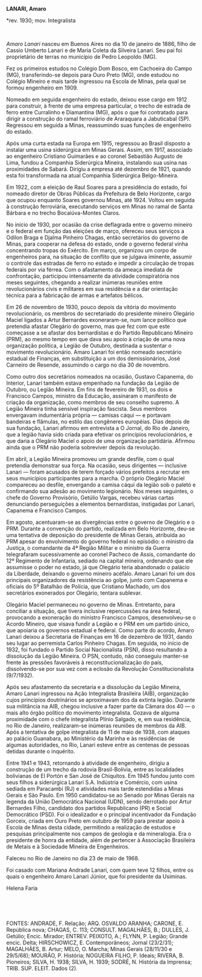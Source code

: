 **LANARI, Amaro**

\*rev. 1930; mov. Integralista

 

*Amaro Lanari* nasceu em Buenos Aires no dia 10 de janeiro de 1886,
filho de Cassio Umberto Lanari e de Maria Coleta da Silveira Lanari. Seu
pai foi proprietário de terras no município de Pedro Leopoldo (MG).

Fez os primeiros estudos no Colégio Dom Bosco, em Cachoeira do Campo
(MG), transferindo-se depois para Ouro Preto (MG), onde estudou no
Colégio Mineiro e mais tarde ingressou na Escola de Minas, pela qual se
formou engenheiro em 1909.

Nomeado em seguida engenheiro do estado, deixou esse cargo em 1912 para
construir, à frente de uma empresa particular, o trecho de estrada de
ferro entre Curralinho e Diamantina (MG), após o que foi contratado para
dirigir a construção do ramal ferroviário de Araraquara a Jabuticabal
(SP). Regressou em seguida a Minas, reassumindo suas funções de
engenheiro do estado.

Após uma curta estada na Europa em 1915, regressou ao Brasil disposto a
instalar uma usina siderúrgica em Minas Gerais. Assim, em 1917,
associado ao engenheiro Cristiano Guimarães e ao coronel Sebastião
Augusto de Lima, fundou a Companhia Siderúrgica Mineira, instalando sua
usina nas proximidades de Sabará. Dirigiu a empresa até dezembro de
1921, quando esta foi transformada na atual Companhia Siderúrgica
Belgo-Mineira.

Em 1922, com a eleição de Raul Soares para a presidência do estado, foi
nomeado diretor de Obras Públicas da Prefeitura de Belo Horizonte, cargo
que ocupou enquanto Soares governou Minas, até 1924. Voltou em seguida à
construção ferroviária, executando serviços em Minas no ramal de Santa
Bárbara e no trecho Bocaiúva-Montes Claros.

No início de 1930, por ocasião da crise deflagrada entre o governo
mineiro e o federal em função das eleições de março, ofereceu seus
serviços a Odilon Braga e Djalma Pinheiro Chagas, então secretários do
governo de Minas, para cooperar na defesa do estado, onde o governo
federal vinha concentrando tropas do Exército. Em março, organizou um
corpo de engenheiros para, na situação de conflito que se julgava
iminente, assumir o controle das estradas de ferro no estado e impedir a
circulação de tropas federais por via férrea. Com o afastamento da
ameaça imediata de confrontação, participou intensamente da atividade
conspiratória nos meses seguintes, chegando a realizar inúmeras reuniões
entre revolucionários civis e militares em sua residência e a dar
orientação técnica para a fabricação de armas e artefatos bélicos.

Em 26 de novembro de 1930, pouco depois da vitória do movimento
revolucionário, os membros do secretariado do presidente mineiro
Olegário Maciel ligados a Artur Bernardes exoneraram-se, num lance
político que pretendia afastar Olegário do governo, mas que fez com que
este começasse a se afastar dos bernardistas e do Partido Republicano
Mineiro (PRM), ao mesmo tempo em que dava seu apoio à criação de uma
nova organização política, a Legião de Outubro, destinada a sustentar o
movimento revolucionário. Amaro Lanari foi então nomeado secretário
estadual de Finanças, em substituição a um dos demissionários, José
Carneiro de Resende, assumindo o cargo no dia 30 de novembro.

Como outro dos secretários nomeados na ocasião, Gustavo Capanema, do
Interior, Lanari também estava empenhado na fundação da Legião de
Outubro, ou Legião Mineira. Em fins de fevereiro de 1931, os dois e
Francisco Campos, ministro da Educação, assinaram o manifesto de criação
da organização, como membros de seu conselho supremo. A Legião Mineira
tinha sensível inspiração fascista. Seus membros envergavam indumentária
própria — camisas cáqui — e portavam bandeiras e flâmulas, no estilo das
congêneres européias. Dias depois de sua fundação, Lanari afirmou em
entrevista a O Jornal, do Rio de Janeiro, que a legião havia sido criada
para efetivar os princípios revolucionários, e que daria a Olegário
Maciel o apoio de uma organização partidária. Afirmou ainda que o PRM
não poderia sobreviver depois da revolução.

Em abril, a Legião Mineira promoveu um grande desfile, com o qual
pretendia demonstrar sua força. Na ocasião, seus dirigentes — inclusive
Lanari — foram acusados de terem forçado vários prefeitos a recrutar em
seus municípios participantes para a marcha. O próprio Olegário Maciel
compareceu ao desfile, envergando a camisa cáqui da legião sob o paletó
e confirmando sua adesão ao movimento legionário. Nos meses seguintes, o
chefe do Governo Provisório, Getúlio Vargas, recebeu várias cartas
denunciando perseguições a elementos bernardistas, instigadas por
Lanari, Capanema e Francisco Campos.

Em agosto, acentuaram-se as divergências entre o governo de Olegário e o
PRM. Durante a convenção do partido, realizada em Belo Horizonte, deu-se
uma tentativa de deposição do presidente de Minas Gerais, atribuída ao
PRM apesar do envolvimento do governo federal no episódio: o ministro da
Justiça, o comandante da 4ª Região Militar e o ministro da Guerra
telegrafaram sucessivamente ao coronel Pacheco de Assis, comandante do
12º Regimento de Infantaria, sediado na capital mineira, ordenando que
ele assumisse o poder no estado, já que Olegário teria abandonado o
palácio da Liberdade, deixando o governo mineiro acéfalo. Amaro Lanari
foi um dos principais organizadores da resistência ao golpe, junto com
Capanema e oficiais do 5º Batalhão de Polícia, que Cristiano Machado, um
dos secretários exonerados por Olegário, tentara sublevar.

Olegário Maciel permaneceu no governo de Minas. Entretanto, para
conciliar a situação, que tivera inclusive repercussões na área federal,
provocando a exoneração do ministro Francisco Campos, desenvolveu-se o
Acordo Mineiro, que visava fundir a Legião e o PRM em um partido único,
que apoiaria os governos estadual e federal. Como parte do acordo, Amaro
Lanari deixou a Secretaria de Finanças em 16 de dezembro de 1931, dando
seu lugar ao perremista Carlos Pinheiro Chagas. Em seguida, no início de
1932, foi fundado o Partido Social Nacionalista (PSN), disso resultando
a dissolução da Legião Mineira. O PSN, contudo, não conseguiu manter-se
frente às pressões favoráveis à reconstitucionalização do país,
dissolvendo-se por sua vez com a eclosão da Revolução Constitucionalista
(9/7/1932).

Após seu afastamento da secretaria e a dissolução da Legião Mineira,
Amaro Lanari ingressou na Ação Integralista Brasileira (AIB),
organização cujos princípios doutrinários se aproximavam dos da extinta
legião. Durante sua militância na AIB, chegou inclusive a fazer parte da
Câmara dos 40 — o mais alto órgão político do movimento integralista.
Gozava de alguma proximidade com o chefe integralista Plínio Salgado, e,
em sua residência, no Rio de Janeiro, realizaram-se inúmeras reuniões de
membros da AIB. Após a tentativa de golpe integralista de 11 de maio de
1938, com ataques ao palácio Guanabara, ao Ministério da Marinha e às
residências de algumas autoridades, no Rio, Lanari esteve entre as
centenas de pessoas detidas durante o inquérito.

Entre 1941 e 1943, retornando à atividade de engenheiro, dirigiu a
construção de um trecho da rodovia Brasil-Bolívia, entre as localidades
bolivianas de El Portón e San José de Chiquitos. Em 1945 fundou junto
com seus filhos a siderúrgica Lanari S.A. Indústria e Comércio, com
usina sediada em Paracambi (RJ) e atividades mais tarde estendidas a
Minas Gerais e São Paulo. Em 1950 candidatou-se ao Senado por Minas
Gerais na legenda da União Democrática Nacional (UDN), sendo derrotado
por Artur Bernardes Filho, candidato dos partidos Republicano (PR) e
Social Democrático (PSD). Foi o idealizador e o principal incentivador
da Fundação Gorceix, criada em Ouro Preto em outubro de 1959 para
prestar apoio à Escola de Minas desta cidade, permitindo a realização de
estudos e pesquisas principalmente nos campos de geologia e da
mineralogia. Era o presidente de honra da entidade, além de pertencer à
Associação Brasileira de Metais e à Sociedade Mineira de Engenheiros.

Faleceu no Rio de Janeiro no dia 23 de maio de 1968.

Foi casado com Mariana Andrade Lanari, com quem teve 12 filhos, entre os
quais o engenheiro Amaro Lanari Júnior, que foi presidente da Usiminas.

Helena Faria

 

 

FONTES: ANDRADE, F. Relação; ARQ. OSVALDO ARANHA; CARONE, E. República
nova; CHAGAS, C. 113; CONSULT. MAGALHÃES, B.; DULLES, J. Getúlio; Encic.
Mirador; ENTREV. PEIXOTO, A.; FLYNN, P. Legião; Grande encic. Delta;
HIRSCHOWICZ, E. Contemporâneos; Jornal (23/2/31); MAGALHÃES, B. Artur;
MELO, O. Marcha; Minas Gerais (28/11/30 e 29/5/68); MOURÃO, P. História;
NOGUEIRA FILHO, P. Ideais; RIVERA, B. Pioneiros; SILVA, H. 1938; SILVA,
H. 1939; SODRÉ, N. História da Imprensa; TRIB. SUP. ELEIT. Dados (2).

 
